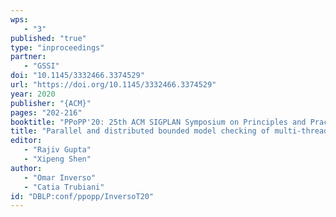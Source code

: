 ```yaml
---
wps: 
   - "3"
published: "true"
type: "inproceedings"
partner: 
   - "GSSI"
doi: "10.1145/3332466.3374529"
url: "https://doi.org/10.1145/3332466.3374529"
year: 2020
publisher: "{ACM}"
pages: "202-216"
booktitle: "PPoPP'20: 25th ACM SIGPLAN Symposium on Principles and Practice of Parallel Programming"
title: "Parallel and distributed bounded model checking of multi-threaded programs"
editor: 
   - "Rajiv Gupta"
   - "Xipeng Shen"
author: 
   - "Omar Inverso"
   - "Catia Trubiani"
id: "DBLP:conf/ppopp/InversoT20"
---
```


